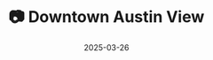 ---
title: '📷 Downtown Austin View'
date: '2025-03-26'
image: 'https://cdn.diblasio.social/static/photos/2025/20250326_105336.jpg'
thumbnail: 'https://cdn.diblasio.social/static/photos/2025/thumbnails/20250326_105336.jpg'
alt_text: "A man crosses a street in an urban area with tall buildings and a visible capitol dome in the background."
tags:
  - "#Photography"
  - "#StreetPhotography"
  - "#UrbanLandscape"
  - "#Architecture"
  - "#TravelPhotography"
  - "#FujifilmXT4"
  - "#Austin"
  - "#Texas"
description: ''
created_date: '2025-03-26'
location: "Austin, Texas"
exif_data: "FUJIFILM X-T4 XF35mmF2 R WR (1/240 | f/8 | ISO 160)"
draft: false
---
